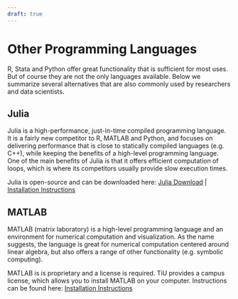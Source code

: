 ```yaml
---
draft: true
---
```


# Other Programming Languages

R, Stata and Python offer great functionality that is sufficient for most uses. But of course they are not the only languages available. Below we summarize several alternatives that are also commonly used by researchers and data scientists.

## Julia
Julia is a high-performance, just-in-time compiled programming language. It is a fairly new competitor to R, MATLAB and Python, and focuses on delivering performance that is close to statically compiled languages (e.g. C++), while keeping the benefits of a high-level programming language. One of the main benefits of Julia is that it offers efficient computation of loops, which is where its competitors usually provide slow execution times.

Julia is open-source and can be downloaded here: [Julia Download](https://julialang.org/downloads/) | [Installation Instructions](https://julialang.org/downloads/platform/)


## MATLAB
MATLAB (matrix laboratory) is a high-level programming language and an environment for numerical computation and visualization. As the name suggests, the language is great for numerical computation centered around linear algebra, but also offers a range of other functionality (e.g. symbolic computing).

MATLAB is is proprietary and a license is required. TiU provides a campus license, which allows you to install MATLAB on your computer. Instructions can be found here: [Installation Instructions](https://servicedesk.uvt.nl/tas/public/ssp/content/detail/knowledgeitem?unid=9c895a61-020c-4692-92a7-96ef357211f7)
